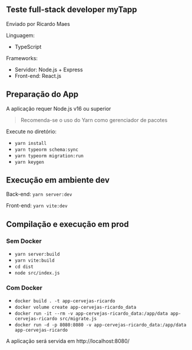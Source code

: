 ## Teste full-stack developer myTapp

Enviado por Ricardo Maes

Linguagem:

* TypeScript

Frameworks:

* Servidor: Node.js + Express
* Front-end: React.js

## Preparação do App

A aplicação requer Node.js v16 ou superior

> Recomenda-se o uso do Yarn como gerenciador de pacotes

Execute no diretório:

* `yarn install`
* `yarn typeorm schema:sync`
* `yarn typeorm migration:run`
* `yarn keygen`

## Execução em ambiente dev

Back-end: `yarn server:dev`

Front-end: `yarn vite:dev`

## Compilação e execução em prod

### Sem Docker

* `yarn server:build`
* `yarn vite:build`
* `cd dist`
* `node src/index.js`

### Com Docker

* `docker build . -t app-cervejas-ricardo`
* `docker volume create app-cervejas-ricardo_data`
* `docker run -it --rm -v app-cervejas-ricardo_data:/app/data app-cervejas-ricardo src/migrate.js`
* `docker run -d -p 8080:8080 -v app-cervejas-ricardo_data:/app/data app-cervejas-ricardo`

A aplicação será servida em http://localhost:8080/
